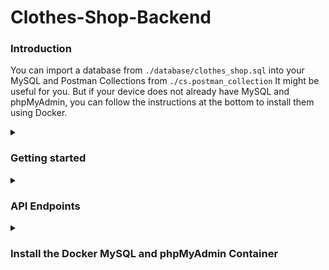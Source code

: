 # Clothes-Shop-Backend

<h3>Introduction</h3>

You can import a database from `./database/clothes_shop.sql` into your MySQL and Postman Collections from `./cs.postman_collection` It might be useful for you. But if your device does not already have MySQL and phpMyAdmin, you can follow the instructions at the bottom to install them using Docker.

<details><summary><h3>Getting started</h3></summary>
<p>
<ul>
<li>
 
<strong>Install</strong>
 
```
$ git clone https://github.com/santichoks/Clothes-Shop-Backend.git
$ cd Clothes-Shop-Backend
$ npm install
```
</li>
 
<li>
 
<strong>Setting up your local environment</strong>
 
create an `.env` file in the application root directory.
 
```
DB_HOST=localhost
DB_USERNAME=root
DB_PASSWORD=123456
DB_DATABASE=clothes_shop
PORT=8000
```
</li>
 
</ul>
</p>
</details>

<details><summary><h3>API Endpoints</h3></summary>
<p>
<ul>
<li>

<strong>Get Products</strong>

|Endpoint|Method|Optional Params|Example|
|:-:|:-:|-|-|
|`/products`|GET|`gender [Men, Women]`|`http://localhost:8000/products?gender=Women`|
||||`http://localhost:8000/products?gender=Men,Women`|
|||`size [XS, S, M, L, XL]`|`http://localhost:8000/products?size=M`|
||||`http://localhost:8000/products?size=XS,S,M`|
|||`style [Red, Black, Batman, Spiderman]`|`http://localhost:8000/products?style=Red`|
||||`http://localhost:8000/products?style=Red,Spiderman,Batman`|

<strong>Example :</strong> `http://localhost:8000/products?gender=Women&size=XS,S,M`

```
{
    "status": "successfully.",
    "total": 9,
    "results": [
        {
            "product_id": 6,
            "gender": "Women",
            "style": "Plain color / Black",
            "size": "XS",
            "price": 290
        },
        {
            "product_id": 7,
            "gender": "Women",
            "style": "Plain color / Black",
            "size": "S",
            "price": 290
        },
        ...
        ...
        ...
    ]    
```

</li>

<li>

<strong>Get Orders</strong>

|Endpoint|Method|Optional Params|Example|
|:-:|:-:|-|-|
|`/orders`|GET|`start_date [YYYY-MM-DD]`|`http://localhost:8000/orders?start_date=2022-10-10&end_date=2022-10-14`|
|||`end_date [YYYY-MM-DD]`|`http://localhost:8000/orders?start_date=2022-10-10&end_date=2022-10-14`|
|||`status [placed_order, paid, shipping_out, completed]`|`http://localhost:8000/orders?status=paid`|
||||`http://localhost:8000/orders?status=paid,completed`|

<strong>Example :</strong> `http://localhost:8000/orders?start_date=2022-10-10&end_date=2022-10-14&status=paid,completed`
 
```
{
    "status": "successfully.",
    "results": [
        {
            "order_id": 4,
            "product_id": 4,
            "status": "completed",
            "order_date": "2022-10-05T12:38:13.000Z",
            "paid_date": "2022-10-14T13:08:28.000Z",
            "address": "178/25 Soi Vuthipun Ratchaprarob Road Phayathai Bangkok 10400"
        },
        {
            "order_id": 7,
            "product_id": 7,
            "status": "completed",
            "order_date": "2022-10-11T12:38:13.000Z",
            "paid_date": "2022-10-14T13:08:28.000Z",
            "address": "178/25 Soi Vuthipun Ratchaprarob Road Phayathai Bangkok 10400"
        },
        ...
        ...
        ...
    ]
```
</li>

<li>

<strong>Create Order</strong>

|Endpoint|Method|Optional Params|Example|
|:-:|:-:|:-:|-|
|`orders`|POST|-|`http://localhost:8000/orders`|

<strong>JSON Body format</strong>

```
{
    "product_id": string,
    "address": string"
}
```

<strong>Example :</strong> `http://127.0.0.1:8000/orders`
 
```
{
    "status": "order created successfully."
}
```
</li>
</ul>
</p>
</details>

<details><summary><h3>Install the Docker MySQL and phpMyAdmin Container</h3></summary>
<p>
<ul>
 
<li>

<strong>Pull image</strong>
<p><a href="https://hub.docker.com/_/mysql">MySQL Docker Image</a></p>

```
$ docker pull mysql
```
<p><a href="https://hub.docker.com/_/phpmyadmin">phpMyAdmin Docker Image</a></p>

```
$ docker pull phpmyadmin
```
</li>
 
<li>

<strong>Run the container</strong>

```
$ docker run --name MySQL -p 3306:3306 -e MYSQL_ROOT_PASSWORD=123456 -d mysql
```

```
$ docker run --name phpMyAdmin -d --link MySQL:db -p 8080:80 phpmyadmin
```
</li>
 
<li>

<strong>Create a database</strong>

```
$ docker exec -it MySQL bash
```

```
$ mysql -u root -p
```

```
CREATE DATABASE clothes_shop;
```
</li>
 
<li>
<strong>Import a database table</strong>
 
open `http://localhost:8080` and choose a `clothes_shop` database from our created in the preceding, import `clothes_shop.sql` from `./database`
</li>

</ul>
</p>
</details>
